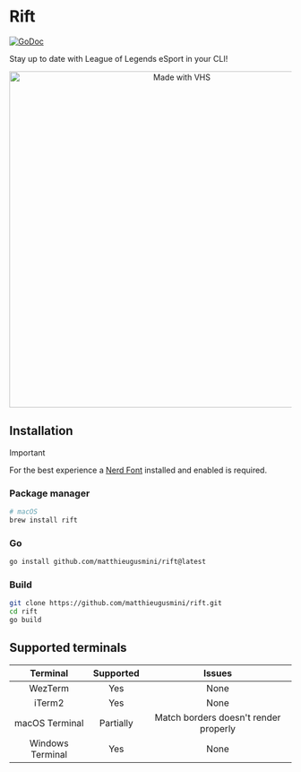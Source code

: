 # Rift

<a href="https://pkg.go.dev/github.com/matthieugusmini/lolesport?tab=doc"><img src="https://godoc.org/github.com/golang/gddo?status.svg" alt="GoDoc"></a>

Stay up to date with League of Legends eSport in your CLI!

<p align="center">
  <img src="https://vhs.charm.sh/vhs-1KR7USTXs5WB17iED9Zi7d.gif" alt="Made with VHS" width=600>
</p>

## Installation
> [!IMPORTANT]
> For the best experience a [Nerd Font](https://www.nerdfonts.com/) installed and enabled is required.

### Package manager

```bash
# macOS
brew install rift
```

### Go

```bash
go install github.com/matthieugusmini/rift@latest
```

### Build

```bash
git clone https://github.com/matthieugusmini/rift.git
cd rift
go build
```

## Supported terminals

| Terminal          | Supported | Issues                                |
|:-----------------:|:---------:|:-------------------------------------:|
| WezTerm           | Yes       | None                                  |
| iTerm2            | Yes       | None                                  |
| macOS Terminal    | Partially | Match borders doesn't render properly |
| Windows Terminal  | Yes       | None                                  |
